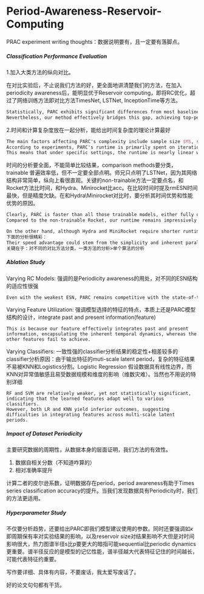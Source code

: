 # Period-Awareness-Reservoir-Computing
PRAC experiment writing thoughts：数据说明要有，且一定要有落脚点。


##### Classification Performance Evaluation

1.加入大类方法的纵向对比。

在对比实验后，不止说我们方法的好，更全面地讲清楚我们的方法，在加入periodicity awareness后，能明显优于Reservoir computing，即将RC优化，超过了网络训练方法即对比方法TimesNet, LSTNet, InceptionTime等方法。

```latex
Statistically, PARC exhibits significant differences from most baselines and consistently wins more in one-to-one comparisons. Across different method categories, we find that existing RC methods (rmESN and ConvMESN) generally lag behind fully trainable neural networks (such as LSTNet and InceptionTime).
Nevertheless, our method effectively bridges this gap, achieving top-performing results and highlighting the benefits of incorporating periodicity awareness.
```

2.时间和计算复杂度放在一起分析，能给出时间复杂度的理论计算最好

```latex
The main factors affecting PARC's complexity include sample size $M$, series length $L$, period limit $\kappa$, and reservoir size $S$.
According to experiments, PARC's runtime is primarily spent on iteration of PerioRes modules and computation of dynamic features, with a complexity of $O(\kappa M(S^{2}L+S^{3}))$.
This means that under specific settings, the runtime is nearly linear with the data complexity (characterized by $M$ and $L$), showcasing exceptional efficiency. 
```

时间的分析要全面，不能简单比较结果，comparison methods要分类，trainable 普遍效率低，但不一定要全部点明。师兄只点明了LSTNet，因为其网络结构非常简单，纵向上看很直观。关键的non-trainable方法一定要点名，和Rocket方法比时间，和Hydra、Minirocket比acc。在比较时间时提及rmESN时间最快，但是精度欠缺。在和Hydra\Minirocket对比时，要分析其时间优势和性能优势的原因。

```latex
Clearly, PARC is faster than all those trainable models, either fully or partially, even against architectures as simple as LSTNet. 
Compared to the non-trainable Rocket, our runtime remains impressively less than half. As for the other methods, RC-based rmESN performs the fastest but also the least accurate.

On the other hand, although Hydra and MiniRocket require shorter runtimes than ours, their accuracy tends to be somewhat lower.
下面的分析很精彩：
Their speed advantage could stem from the simplicity and inherent parallelism of convolutional operations as opposed to the sequential computation paradigm of RNNs and RC models.
关键在于：对不同的对比方法分类，一类方法的分析>单个算法的分析
```



##### Ablation Study

Varying RC Models: 强调的是Periodicity awareness的用处，对不同的ESN结构的适应性很强

```latex
Even with the weakest ESN, PARC remains competitive with the state-of-the-art InceptionTime and surpasses existing RC methods, underscoring its superiority and versatility in adapting to various RC models.
```

Varying Feature Utilization: 强调模型选择的特征的特点，本质上还是PARC模型结构的设计，integrate past and present information(feature)

```
This is because our feature effectively integrates past and present information, encapsulating the inherent temporal dynamics, whereas the other features fail to achieve.
```

Varying Classifiers: 一致性强的classifier分析结果的稳定性+相差较多的classifier分析原因：由于输出特征的muti-scale latent period，复杂的特征结果不易被KNN和Logistics分割。Logistic Regression 假设数据具有线性边界，而KNN对异常值敏感且易受数据规模和维度的影响（维数灾难）。当然也不用说的特别详细

```
RF and SVM are relatively weaker, yet not statistically significant, indicating that the learned features adapt well to various classifiers. 
However, both LR and KNN yield inferior outcomes, suggesting difficulties in integrating features across multi-scale latent periods.
```



##### Impact of Dataset Periodicity

主要研究数据的周期性，从数据本身的层面证明，我们方法的有效性。

1. 数据自相关分数（不知道咋算的）
2. 相对准确率提升

计算二者的皮尔逊系数，证明数据存在period，period awareness有助于Times series classification accuracy的提升。当我们发现数据具有Periodicity时，我们的方法更适用。



##### Hyperparameter Study

不仅要分析趋势，还要给出PARC即我们模型建议使用的参数。同时还要强调如$\kappa$ 即周期保有率对实验结果的影响，以及reservoir size对结果影响不大但是对时间影响很大，热力图谱半径s比p要更大的暗指可能sequential比periodic dynamics更重要。谱半径反应的是模型的记忆性能，谱半径越大代表特征记住的时间越长，可能代表特征约重要。





写作要详细、具体有内容，不要废话，我太爱写废话了。

好的论文句句都有干货。
